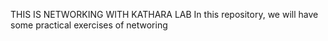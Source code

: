 THIS IS NETWORKING WITH KATHARA LAB
In this repository, we will have some practical exercises of networing

